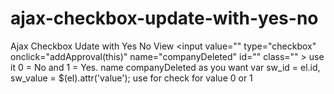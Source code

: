 # ajax-checkbox-update-with-yes-no
Ajax Checkbox Udate with Yes No View
   <input value="<?php if($result['companyDeleted']==0) { echo 1;} else { echo 0;} ?>" type="checkbox" onclick="addApproval(this)" name="companyDeleted" id="<?php echo $result['companyId']; ?>" class="" <?php if($result['companyDeleted']==1) { echo 'checked="checked"';} ?>>
   use it 0 = No and 1 = Yes.
   name companyDeleted as you want
   var sw_id = el.id, sw_value = $(el).attr('value'); 
   use for check for value 0 or 1 
   
